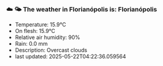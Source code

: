 ### ☁️ 🌤️  The weather in Florianópolis is: Florianópolis

- Temperature: 15.9°C
- On flesh: 15.9°C
- Relative air humidity: 90%
- Rain: 0.0 mm
- Description: Overcast clouds
- last updated: 2025-05-22T04:22:36.059564
